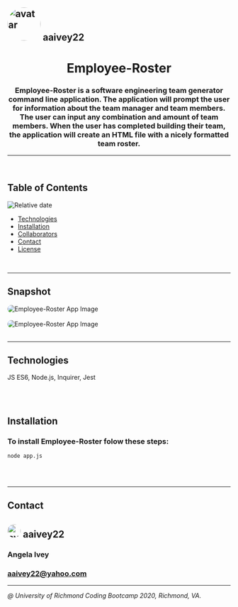 
## <img src="https://avatars1.githubusercontent.com/u/58960456?v=4" alt="avatar" style="border-radius: 50px" width="75" />  aaivey22

# <h1 align="center"> Employee-Roster </h1>
<h3 align="center"> Employee-Roster is a software engineering team generator command line application. The application will prompt the user for information about the team manager and team members. The user can input any combination and amount of team members. When the user has completed building their team, the application will create an HTML file with a nicely formatted team roster. </h3>

---

<br/>


## Table of Contents
![Relative date](https://img.shields.io/date/1587708833848)
* [Technologies](#technologies)
* [Installation](#installation) 
* [Collaborators](#contact)
* [Contact](#contact)
* [License](#license)

<br/>

---

## Snapshot
<img src="10-OOP-homework-demo-1.png" alt="Employee-Roster App Image" style="border-radius: 20px" />

<br/>
<br/>

<img src="10-OOP-homework-demo-1.png" alt="Employee-Roster App Image" style="border-radius: 20px" />

<br/>
<br/>

---

## Technologies
JS ES6, Node.js, Inquirer, Jest

<br/>
<br/>

## Installation
### To install Employee-Roster folow these steps:

```
node app.js
```

<br/>
<br/>

***
## Contact
### 
## <img src="https://avatars1.githubusercontent.com/u/58960456?v=4" alt="avatar" style="border-radius: 20px" width="30" />  aaivey22
### Angela Ivey
### aaivey22@yahoo.com
***

*@ University of Richmond Coding Bootcamp 2020, Richmond, VA.*